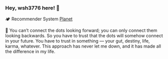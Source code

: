 ### Hey, wsh3776 here! :wave: 

<!--
**wsh3776/wsh3776** is a ✨ _special_ ✨ repository because its `README.md` (this file) appears on your GitHub profile.
![](https://github-readme-stats.vercel.app/api?username=ugirc)
-->

<!--
<img src="https://github-readme-stats.vercel.app/api?username=ugirc&show_icons=true" alt="logo" height="160" align="right" style="margin: 5px; margin-bottom: 20px;" />
-->


🏕️ Recommender System [Planet](https://github.com/wsh3776/Recommender-System-Planet)

🙋‍ You can’t connect the dots looking forward; you can only connect them looking backwards. So you have to trust that the dots will somehow connect in your future. You have to trust in something — your gut, destiny, life, karma, whatever. This approach has never let me down, and it has made all the difference in my life.



<!--
Show the profile with trophy
<img src="https://github-profile-trophy.vercel.app/?username=ugirc&theme=flat&column=7" alt="logo" height="160" align="center" style="margin: auto; margin-bottom: 20px;" />
-->


